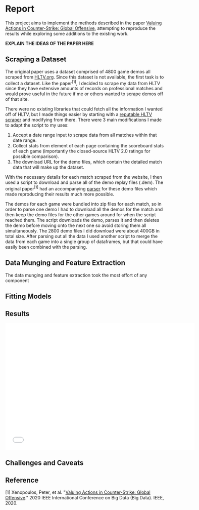 # Report

This project aims to implement the methods described in the paper [Valuing Actions in Counter-Strike: Global Offensive](https://arxiv.org/pdf/2011.01324.pdf), attempting to reproduce the results while exploring some additions to the existing work.

**EXPLAIN THE IDEAS OF THE PAPER HERE**

## Scraping a Dataset

The original paper uses a dataset comprised of 4800 game demos all scraped from [HLTV.org](https://www.hltv.org/). Since this dataset is not available, the first task is to collect a dataset. Like the paper<sup>[1]</sup>, I decided to scrape my data from HLTV since they have extensive amounts of records on professional matches and would prove useful in the future if me or others wanted to scrape demos off of that site.

There were no existing libraries that could fetch all the information I wanted off of HLTV, but I made things easier by starting with a [reputable HLTV scraper](https://github.com/SocksPls/hltv-api/blob/master/main.py) and modifying from there. There were 3 main modifications I made to adapt the script to my uses:
1. Accept a date range input to scrape data from all matches within that date range.
2. Collect stats from element of each page containing the scoreboard stats of each game (importantly the closed-source HLTV 2.0 ratings for possible comparison).
3. The download URL for the demo files, which contain the detailed match data that will make up the dataset.

With the necessary details for each match scraped from the website, I then used a script to download and parse all of the demo replay files (.dem). The original paper<sup>[1]</sup> had an accompanying [parser](https://github.com/pnxenopoulos/csgo) for these demo files which made reproducing their results much more possible.

The demos for each game were bundled into zip files for each match, so in order to parse one demo I had to download all the demos for the match and then keep the demo files for the other games around for when the script reached them. The script downloads the demo, parses it and then deletes the demo before moving onto the next one so avoid storing them all simultaneously. The 2800 demo files I did download were about 400GB in total size. After parsing out all the data I used another script to merge the data from each game into a single group of dataframes, but that could have easily been combined with the parsing.

## Data Munging and Feature Extraction

The data munging and feature extraction took the most effort of any component

## Fitting Models

## Results

<embed type="text/html" src="example.html" width="600" height="400"></embed>

## Challenges and Caveats

## Reference

[1] Xenopoulos, Peter, et al. "[Valuing Actions in Counter-Strike: Global Offensive](https://arxiv.org/pdf/2011.01324.pdf)." 2020 IEEE International Conference on Big Data (Big Data). IEEE, 2020.
